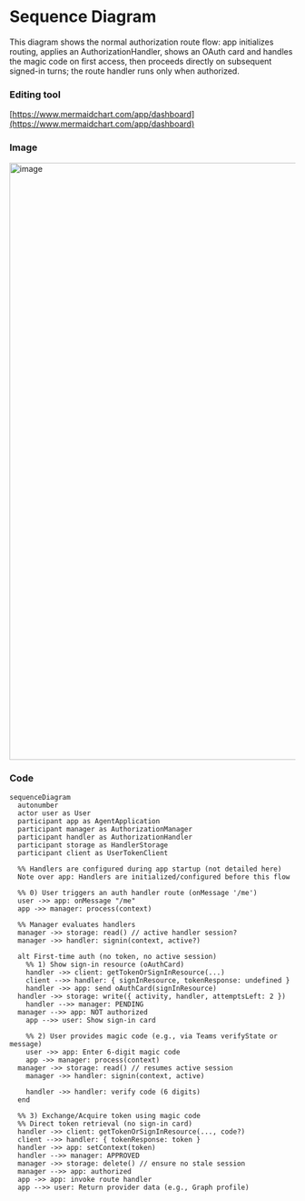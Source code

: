 # Sequence Diagram

This diagram shows the normal authorization route flow: app initializes routing, applies an AuthorizationHandler, shows an OAuth card and handles the magic code on first access, then proceeds directly on subsequent signed-in turns; the route handler runs only when authorized.

### Editing tool
[https://www.mermaidchart.com/app/dashboard](https://www.mermaidchart.com/app/dashboard)

### Image
<img width="1154" height="1050" alt="image" src="https://github.com/user-attachments/assets/444776c3-9400-4a60-8380-39f4bec01920" />

### Code
```mermaid
sequenceDiagram
  autonumber
  actor user as User
  participant app as AgentApplication
  participant manager as AuthorizationManager
  participant handler as AuthorizationHandler
  participant storage as HandlerStorage
  participant client as UserTokenClient

  %% Handlers are configured during app startup (not detailed here)
  Note over app: Handlers are initialized/configured before this flow

  %% 0) User triggers an auth handler route (onMessage '/me')
  user ->> app: onMessage "/me"
  app ->> manager: process(context)

  %% Manager evaluates handlers
  manager ->> storage: read() // active handler session?
  manager ->> handler: signin(context, active?)

  alt First-time auth (no token, no active session)
    %% 1) Show sign-in resource (oAuthCard)
    handler ->> client: getTokenOrSignInResource(...)
    client -->> handler: { signInResource, tokenResponse: undefined }
    handler ->> app: send oAuthCard(signInResource)
  handler ->> storage: write({ activity, handler, attemptsLeft: 2 })
    handler -->> manager: PENDING
  manager -->> app: NOT authorized
    app -->> user: Show sign-in card

    %% 2) User provides magic code (e.g., via Teams verifyState or message)
    user ->> app: Enter 6-digit magic code
    app ->> manager: process(context)
  manager ->> storage: read() // resumes active session
    manager ->> handler: signin(context, active)

    handler ->> handler: verify code (6 digits)
  end

  %% 3) Exchange/Acquire token using magic code
  %% Direct token retrieval (no sign-in card)
  handler ->> client: getTokenOrSignInResource(..., code?)
  client -->> handler: { tokenResponse: token }
  handler ->> app: setContext(token)
  handler -->> manager: APPROVED
  manager ->> storage: delete() // ensure no stale session
  manager -->> app: authorized
  app ->> app: invoke route handler
  app -->> user: Return provider data (e.g., Graph profile)
```